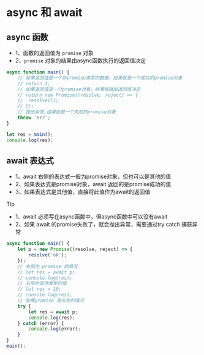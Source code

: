 # async 和 await

## async 函数

- 1、函数的返回值为 `promise` 对象
- 2、`promise` 对象的结果由async函数执行的返回值决定

```js
async function main() {
    // 如果返回值是一个非promise类型的数据，结果就是一个成功的promise对象
    // return 1;
    // 如果返回值是一个promise对象，结果根据由返回值决定
    // return new Promise((resolve, reject) => {
    // 	resolve(1);
    // });
    // 抛出异常,结果就是一个失败的promise对象
    throw 'err';
}

let res = main();
console.log(res);
```


## await 表达式

- 1、await 右侧的表达式一般为promise对象，但也可以是其他的值
- 2、如果表达式是promise对象，await 返回的是promise成功的值
- 3、如果表达式是其他值，直接将此值作为await的返回值


> [!tip]
> - 1、await 必须写在async函数中，但async函数中可以没有await
> - 2、如果 await 的promise失败了，就会抛出异常，需要通过try catch 捕获异常

```js
async function main() {
    let p = new Promise((resolve, reject) => {
        resolve('ok');
    });
    // 右侧为 promise 的情况
    // let res = await p;
    // console.log(res);
    // 右侧为其他类型的值
    // let res = 10;
    // console.log(res);
    // 如果promise 是失败的情况
    try {
        let res = await p;
        console.log(res);
    } catch (error) {
        console.log(error);
    }
}
main();
```